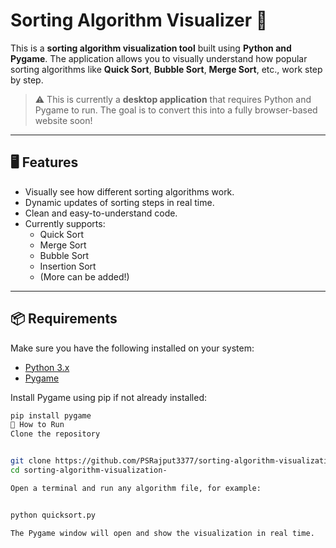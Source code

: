 # Sorting Algorithm Visualizer 🎯


This is a **sorting algorithm visualization tool** built using **Python and Pygame**. The application allows you to visually understand how popular sorting algorithms like **Quick Sort**, **Bubble Sort**, **Merge Sort**, etc., work step by step.

> ⚠️ This is currently a **desktop application** that requires Python and Pygame to run. The goal is to convert this into a fully browser-based website soon!

---

## 🖥️ Features

- Visually see how different sorting algorithms work.
- Dynamic updates of sorting steps in real time.
- Clean and easy-to-understand code.
- Currently supports:
  - Quick Sort
  - Merge Sort
  - Bubble Sort
  - Insertion Sort
  - (More can be added!)

---

## 📦 Requirements

Make sure you have the following installed on your system:

- [Python 3.x](https://www.python.org/downloads/)
- [Pygame](https://www.pygame.org/wiki/GettingStarted)

Install Pygame using pip if not already installed:

```bash
pip install pygame
🚀 How to Run
Clone the repository


git clone https://github.com/PSRajput3377/sorting-algorithm-visualization-.git
cd sorting-algorithm-visualization-

Open a terminal and run any algorithm file, for example:


python quicksort.py

The Pygame window will open and show the visualization in real time.
